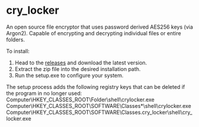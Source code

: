 # cry_locker
An open source file encryptor that uses password derived AES256 keys (via Argon2).
Capable of encrypting and decrypting individual files or entire folders.

To install:
1. Head to the <a href="https://github.com/TeaStudios/cry_locker/releases">releases</a> and download the latest version.
2. Extract the zip file into the desired installation path.
3. Run the setup.exe to configure your system.

The setup process adds the following registry keys that can be deleted if the program in no longer used:
Computer\HKEY_CLASSES_ROOT\Folder\shell\crylocker.exe
Computer\HKEY_CLASSES_ROOT\SOFTWARE\Classes\*\shell\crylocker.exe
Computer\HKEY_CLASSES_ROOT\SOFTWARE\Classes\.cry_locker\shell\cry_locker.exe
